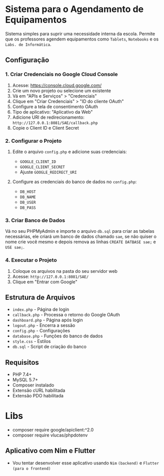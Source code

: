 # Sistema para o Agendamento de Equipamentos

Sistema simples para suprir uma necessidade interna da escola. Permite que os professores agendem equipamentos como `Tablets`, `Notebooks` e os `Labs. de Informática`.

## Configuração

### 1. Criar Credenciais no Google Cloud Console

1. Acesse: https://console.cloud.google.com/
2. Crie um novo projeto ou selecione um existente
3. Vá em "APIs e Serviços" > "Credenciais"
4. Clique em "Criar Credenciais" > "ID do cliente OAuth"
5. Configure a tela de consentimento OAuth
6. Tipo de aplicativo: "Aplicativo da Web"
7. Adicione URI de redirecionamento: `http://127.0.0.1:8081/SAE/callback.php`
8. Copie o Client ID e Client Secret

### 2. Configurar o Projeto

1. Edite o arquivo `config.php` e adicione suas credenciais:
   - `GOOGLE_CLIENT_ID`
   - `GOOGLE_CLIENT_SECRET`
   - Ajuste `GOOGLE_REDIRECT_URI`

2. Configure as credenciais do banco de dados no `config.php`:
   - `DB_HOST`
   - `DB_NAME`
   - `DB_USER`
   - `DB_PASS`

### 3. Criar Banco de Dados

Vá no seu PHPMyAdmin e importe o arquivo `db.sql` para criar as tabelas necessárias, ele criará um banco de dados chamado `sae`, se não quiser o nome crie você mesmo e depois remova as linhas `CREATE DATBASE sae;` e `USE sae;`.

### 4. Executar o Projeto

1. Coloque os arquivos na pasta do seu servidor web
2. Acesse: `http://127.0.0.1:8081/SAE/`
3. Clique em "Entrar com Google"

## Estrutura de Arquivos

- `index.php` - Página de login
- `callback.php` - Processa o retorno do Google OAuth
- `dashboard.php` - Página após login
- `logout.php` - Encerra a sessão
- `config.php` - Configurações
- `database.php` - Funções do banco de dados
- `style.css` - Estilos
- `db.sql` - Script de criação do banco

## Requisitos

- PHP 7.4+
- MySQL 5.7+
- Composer instalado
- Extensão cURL habilitada
- Extensão PDO habilitada

# Libs

- composer require google/apiclient:^2.0
- composer require vlucas/phpdotenv


## Aplicativo com Nim e Flutter
- Vou tentar desenvolver esse aplicativo usando ``Nim`` ``(backend)`` e ``Flutter`` ``(para o frontend)``
